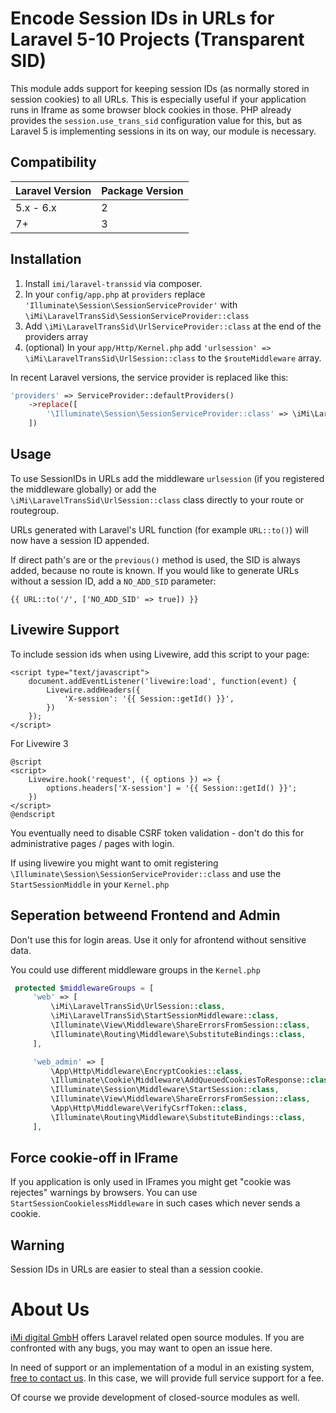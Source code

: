 Encode Session IDs in URLs for Laravel 5-10 Projects (Transparent SID)
===================================================================

This module adds support for keeping session IDs (as normally stored in session cookies) to all URLs.
This is especially useful if your application runs in Iframe as some browser block cookies in those.
PHP already provides the `session.use_trans_sid` configuration value for this, but as Laravel 5 is implementing sessions in its on way, our module is necessary.

Compatibility
-------------

| Laravel Version | Package Version |
| --------------- | --------------- |
| 5.x - 6.x | 2 |
| 7+ | 3 |

Installation
------------

1. Install `imi/laravel-transsid` via composer.
2. In your `config/app.php` at `providers` replace 
    `'Illuminate\Session\SessionServiceProvider'` with `\iMi\LaravelTransSid\SessionServiceProvider::class` 
3. Add `\iMi\LaravelTransSid\UrlServiceProvider::class` at the end of the providers array
4. (optional) In your `app/Http/Kernel.php` add `'urlsession' => \iMi\LaravelTransSid\UrlSession::class` to the `$routeMiddleware` array.

In recent Laravel versions, the service provider is replaced like this:

```php
'providers' => ServiceProvider::defaultProviders()
    ->replace([
        '\Illuminate\Session\SessionServiceProvider::class' => \iMi\LaravelTransSid\SessionServiceProvider::class,
    ])
```

Usage
-----

To use SessionIDs in URLs add the middleware `urlsession` (if you registered the middleware globally) or add the 
`\iMi\LaravelTransSid\UrlSession::class` class directly to your route or routegroup.

URLs generated with Laravel's URL function (for example `URL::to()`) will now have a session ID appended. 

If direct path's are or the `previous()` method is used, the SID is always added, because no route is known.
If you would like to generate URLs without a session ID, add a `NO_ADD_SID` parameter:

    {{ URL::to('/', ['NO_ADD_SID' => true]) }}

Livewire Support
----------------
To include session ids when using Livewire, add this script to your page:

    <script type="text/javascript">
        document.addEventListener('livewire:load', function(event) {
            Livewire.addHeaders({
                'X-session': '{{ Session::getId() }}',
            })
        });
    </script>

For Livewire 3

    @script
    <script>
        Livewire.hook('request', ({ options }) => {
            options.headers['X-session'] = '{{ Session::getId() }}';
        })
    </script>
    @endscript

You eventually need to disable CSRF token validation - don't do this for administrative pages / pages with login. 

If using livewire you might want to omit registering `\Illuminate\Session\SessionServiceProvider::class` and use the 
`StartSessionMiddle` in your `Kernel.php`

Seperation betweend Frontend and Admin
--------------------------------------

Don't use this for login areas. Use it only for afrontend without sensitive data.

You could use different middleware groups in the `Kernel.php`

```php
 protected $middlewareGroups = [
     'web' => [
         \iMi\LaravelTransSid\UrlSession::class,
         \iMi\LaravelTransSid\StartSessionMiddleware::class,
         \Illuminate\View\Middleware\ShareErrorsFromSession::class,
         \Illuminate\Routing\Middleware\SubstituteBindings::class,
     ],

     'web_admin' => [
         \App\Http\Middleware\EncryptCookies::class,
         \Illuminate\Cookie\Middleware\AddQueuedCookiesToResponse::class,
         \Illuminate\Session\Middleware\StartSession::class,
         \Illuminate\View\Middleware\ShareErrorsFromSession::class,
         \App\Http\Middleware\VerifyCsrfToken::class,
         \Illuminate\Routing\Middleware\SubstituteBindings::class,
     ],
```

Force cookie-off in IFrame
--------------------------

If you application is only used in IFrames you might get "cookie was rejectes" warnings
by browsers. You can use `StartSessionCookielessMiddleware` in such cases which never sends a cookie.

Warning
-------

Session IDs in URLs are easier to steal than a session cookie.

About Us
========

[iMi digital GmbH](http://www.imi.de/) offers Laravel related open source modules. If you are confronted with any bugs, you may want to open an issue here.

In need of support or an implementation of a modul in an existing system, [free to contact us](mailto:digital@iMi.de). In this case, we will provide full service support for a fee.

Of course we provide development of closed-source modules as well.
